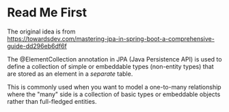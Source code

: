 # Read Me First

The original idea is from  
https://towardsdev.com/mastering-jpa-in-spring-boot-a-comprehensive-guide-dd296eb6df6f

The @ElementCollection annotation in JPA (Java Persistence API) is used to define a collection of simple or embeddable
types (non-entity types) that are stored as an element in a *separate* table.

This is commonly used when you want to model a one-to-many relationship where the "many" side is a collection of basic
types or embeddable objects rather than full-fledged entities.